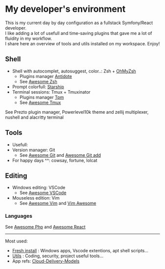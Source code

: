 # My developer's environment

This is my current day by day configuration as a fullstack Symfony/React developer.      
I like adding a lot of usefull and time-saving plugins that gave me a lot of fluidity in my workflow.    
I share here an overview of tools and utils installed on my workspace. Enjoy!   

## Shell

- Shell with autocomplet, autosuggest, color..: Zsh + [OhMyZsh](https://ohmyz.sh)
  + Plugins manager [Antidote](https://getantidote.github.io)
  + See [Awesome Zsh](https://github.com/unixorn/awesome-zsh-plugins)  
- Prompt colorfull: [Starship](https://starship.rs)
- Terminal sessions: Tmux + Tmuxinator
  + Plugins manager [Tpm](https://github.com/tmux-plugins/tpm)
  + See [Awesome Tmux](https://github.com/rothgar/awesome-tmux)

See Prezto plugin manager, Powerlevel10k theme and zellij multiplexer, nushell and alacritty terminal

## Tools 

- Usefull:
- Version manager: Git
  + See [Awesome Git](https://github.com/dictcp/awesome-git) and [Awesome Git add](https://project-awesome.org/stevemao/awesome-git-addons)
- For happy days ^^: cowsay, fortune, lolcat

## Editing

- Windows editing: VSCode
  + See [Awesome VSCode](https://github.com/viatsko/awesome-vscode)
- Mouseless edition: Vim
  + See [Awesome Vim](https://github.com/akrawchyk/awesome-vim) and [Vim Awesome](https://vimawesome.com)

### Languages

See [Awesome Php](https://github.com/ziadoz/awesome-php) and [Awesome React](https://github.com/enaqx/awesome-react)

---
Most used:
- [Fresh install](https://github.com/cylmat/docs/tree/main/install) : Windows apps, Vscode extentions, apt shell scripts... 
- [Utils](https://github.com/cylmat/docs/tree/main/Utils) : Coding, security, project useful tools...
- App refs: [Cloud-Delivery-Models](https://github.com/cylmat/docs/blob/main/Form/Archilog/Cloud-Delivery-Models.png)
